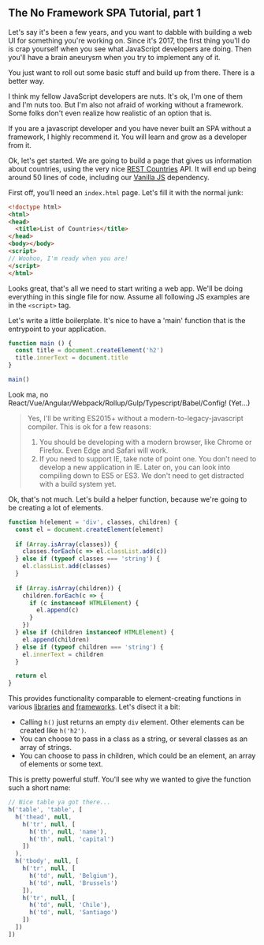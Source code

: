 ## The No Framework SPA Tutorial, part 1

<!-- body -->

Let's say it's been a few years, and you want to dabble with building a web UI 
for something you're working on. Since it's 2017, the first thing you'll do is
crap yourself when you see what JavaScript developers are doing. Then you'll
have a brain aneurysm when you try to implement any of it.

You just want to roll out some basic stuff and build up from there. There is
a better way.

I think my fellow JavaScript developers are nuts. It's ok, I'm one of them and
I'm nuts too. But I'm also not afraid of working without a framework. Some folks
don't even realize how realistic of an option that is.

If you are a javascript developer and you have never built an SPA without a framework,
I highly recommend it. You will learn and grow as a developer from it.

Ok, let's get started. We are going to build a page that gives us information about countries,
using the very nice [REST Countries][] API. It will end up being around 50 lines of code,
including our [Vanilla JS][] dependency.

First off, you'll need an `index.html` page. Let's fill it with the normal junk:

```html
<!doctype html>
<html>
<head>
  <title>List of Countries</title>
</head>
<body></body>
<script>
// Woohoo, I'm ready when you are!
</script>
</html>
```

Looks great, that's all we need to start writing a web app. We'll be doing 
everything in this single file for now. Assume all following JS examples are 
in the `<script>` tag.

Let's write a little boilerplate. It's nice to have a 'main' function that is 
the entrypoint to your application.

```javascript
function main () {
  const title = document.createElement('h2')
  title.innerText = document.title
}

main()
```

Look ma, no React/Vue/Angular/Webpack/Rollup/Gulp/Typescript/Babel/Config! (Yet...)

> Yes, I'll be writing ES2015+
> without a modern-to-legacy-javascript compiler. This is ok for a few reasons:
> 1. You should be developing with a modern browser, like Chrome or Firefox. Even Edge and Safari will work.
> 2. If you need to support IE, take note of point one. You don't need to develop a new application in IE. Later on, you can look into compiling down to ES5 or ES3. We don't need to get distracted with a build system yet.

Ok, that's not much. Let's build a helper function, because we're going to be
creating a lot of elements.

```javascript
function h(element = 'div', classes, children) {
  const el = document.createElement(element)
  
  if (Array.isArray(classes)) {
    classes.forEach(c => el.classList.add(c))
  } else if (typeof classes === 'string') {
    el.classList.add(classes)
  }
  
  if (Array.isArray(children)) {
    children.forEach(c => {
      if (c instanceof HTMLElement) {
        el.append(c)
      }
    })
  } else if (children instanceof HTMLElement) {
    el.append(children)
  } else if (typeof children === 'string') {
    el.innerText = children
  }

  return el
}
```

This provides functionality comparable to element-creating functions 
in various [libraries][hyperscript] [and][preact] [frameworks][hyperapp]. Let's disect it a bit:

- Calling `h()` just returns an empty `div` element. Other elements can be created like `h('h2')`.
- You can choose to pass in a class as a string, or several classes as an array of strings.
- You can choose to pass in children, which could be an element, an array of elements or some text.

This is pretty powerful stuff. You'll see why we wanted to give the function such a short name:

```javascript
// Nice table ya got there...
h('table', 'table', [ 
  h('thead', null,
    h('tr', null, [
      h('th', null, 'name'),
      h('th', null, 'capital')
    ])
  ),
  h('tbody', null, [
    h('tr', null, [
      h('td', null, 'Belgium'),
      h('td', null, 'Brussels')
    ]),
    h('tr', null, [
      h('td', null, 'Chile'),
      h('td', null, 'Santiago')
    ])
  ])
])
```


[REST Countries]: https://restcountries.eu/
[Vanilla JS]: http://vanilla-js.com/
[hyperscript]: https://github.com/hyperhype/hyperscript
[preact]: https://github.com/developit/preact
[hyperapp]: https://github.com/hyperapp/hyperapp/